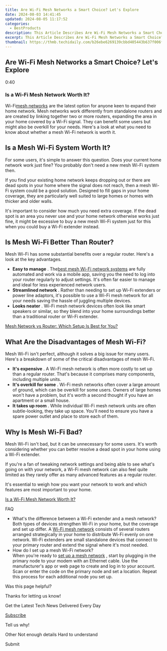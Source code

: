 ```yaml
---
title: Are Wi-Fi Mesh Networks a Smart Choice? Let's Explore
date: 2024-08-03 14:41:45
updated: 2024-08-05 11:17:52
categories:
  - BestProducts
description: This Article Describes Are Wi-Fi Mesh Networks a Smart Choice? Let's Explore
excerpt: This Article Describes Are Wi-Fi Mesh Networks a Smart Choice? Let's Explore
thumbnail: https://thmb.techidaily.com/b26ebe6269139cbbd405443b637f006fbb51cb0816412b85d5c12d4c87d21986.jpg
---
```


## Are Wi-Fi Mesh Networks a Smart Choice? Let's Explore
0:40

### Is a Wi-Fi Mesh Network Worth It?

 Wi-Fi[mesh networks](https://www.lifewire.com/what-is-a-mesh-network-4842178) are the latest option for anyone keen to expand their home network. Mesh networks work differently from standalone routers and are created by linking together two or more routers, expanding the area in your home covered by a Wi-Fi signal. They can benefit some users but might also be overkill for your needs. Here's a look at what you need to know about whether a mesh Wi-Fi network is worth it.

## Is a Mesh Wi-Fi System Worth It?

 For some users, it's simple to answer this question. Does your current home network work just fine? You probably don't need a new mesh Wi-Fi system then.

 If you find your existing home network keeps dropping out or there are dead spots in your home where the signal does not reach, then a mesh Wi-Fi system could be a good solution. Designed to fill gaps in your home coverage, they are particularly well suited to large homes or homes with thicker and older walls.  

 It's important to consider how much you need extra coverage. If the dead spot is an area you never use and your home network otherwise works just fine, it might be excessive to buy a new mesh Wi-Fi system just for this when you could buy a Wi-Fi extender instead.

## Is Mesh Wi-Fi Better Than Router?

 Mesh Wi-Fi has some substantial benefits over a regular router. Here's a look at the key advantages.  

* **Easy to manage** . The[best mesh Wi-Fi network systems](https://www.lifewire.com/best-mesh-wi-fi-network-systems-4139748) are fully automated and work via a mobile app, saving you the need to log into your router regularly to adjust settings. It's often far easier to manage and ideal for less experienced network users.
* **Streamlined network** . Rather than needing to set up Wi-Fi extenders or power line adaptors, it's possible to use a Wi-Fi mesh network for all your needs saving the hassle of juggling multiple devices.
* **Looks neater** . Wi-Fi mesh network devices often look like smart speakers or similar, so they blend into your home surroundings better than a traditional router or Wi-Fi extender.

[Mesh Network vs Router: Which Setup Is Best for You?](https://www.lifewire.com/mesh-network-vs-router-5207431)

## What Are the Disadvantages of Mesh Wi-Fi?

 Mesh Wi-Fi isn't perfect, although it solves a big issue for many users. Here's a breakdown of some of the critical disadvantages of mesh Wi-Fi.  

* **It's expensive** . A Wi-Fi mesh network is often more costly to set up than a regular router. That's because it comprises many components, including multiple units.
* **It's overkill for some** . Wi-Fi mesh networks often cover a large amount of ground, which can be overkill for some users. Owners of large homes won't have a problem, but it's worth a second thought if you have an apartment or a small house.
* **It takes up room** . While individual Wi-Fi mesh network units are often subtle-looking, they take up space. You'll need to ensure you have a spare power outlet and place to store each of them.

## Why Is Mesh Wi-Fi Bad?

 Mesh Wi-Fi isn't bad, but it can be unnecessary for some users. It's worth considering whether you can better resolve a dead spot in your home using a Wi-Fi extender.

 If you're a fan of tweaking network settings and being able to see what's going on with your network, a Wi-Fi mesh network can also feel quite limited as they rarely offer as many advanced features as a regular router.

 It's essential to weigh how you want your network to work and which features are most important to your home.

[Is a Wi-Fi Mesh Network Worth It?](https://www.lifewire.com/mesh-network-vs-range-extender-4148022)

 FAQ

* What's the difference between a Wi-Fi extender and a mesh network?  
 Both types of devices strengthen Wi-Fi in your home, but the coverage and set up differ. A [Wi-Fi mesh network](https://www.lifewire.com/what-is-a-mesh-network-4842178) consists of several routers arranged strategically in your home to distribute Wi-Fi evenly on one network. Wi-Fi extenders are small standalone devices that connect to your primary router and extend the signal where it's most needed.
* How do I set up a mesh Wi-Fi network?  
 When you're ready to [set up a mesh network](https://www.lifewire.com/how-to-set-up-a-mesh-network-4690007) , start by plugging in the primary node to your modem with an Ethernet cable. Use the manufacturer's app or web page to create and log in to your account. Scan or enter the code on the primary node and set a location. Repeat this process for each additional node you set up.

Was this page helpful?

Thanks for letting us know!

 Get the Latest Tech News Delivered Every Day

[Subscribe](https://www.lifewire.com/#)

Tell us why!

 Other  Not enough details  Hard to understand

 Submit

<ins class="adsbygoogle"
     style="display:block"
     data-ad-format="autorelaxed"
     data-ad-client="ca-pub-7571918770474297"
     data-ad-slot="1223367746"></ins>



<ins class="adsbygoogle"
     style="display:block"
     data-ad-client="ca-pub-7571918770474297"
     data-ad-slot="8358498916"
     data-ad-format="auto"
     data-full-width-responsive="true"></ins>

